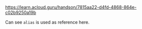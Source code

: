 https://learn.acloud.guru/handson/7815aa22-d4fd-4868-864e-c02b9250a19b  
  
Can see `alias` is used as reference here.  
